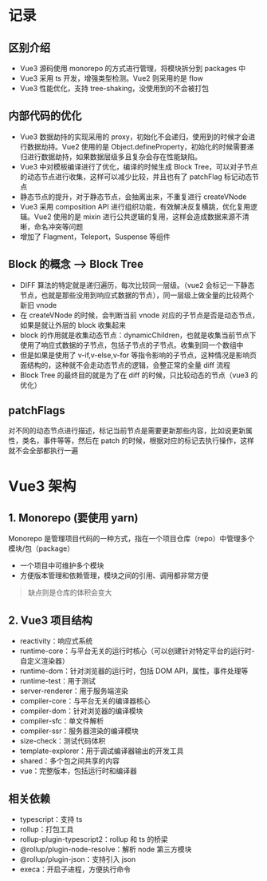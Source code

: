 # 记录

## 区别介绍

- Vue3 源码使用 monorepo 的方式进行管理，将模块拆分到 packages 中
- Vue3 采用 ts 开发，增强类型检测。Vue2 则采用的是 flow
- Vue3 性能优化，支持 tree-shaking，没使用到的不会被打包

## 内部代码的优化

- Vue3 数据劫持的实现采用的 proxy，初始化不会递归，使用到的时候才会进行数据劫持。Vue2 使用的是 Object.defineProperty，初始化的时候需要递归进行数据劫持，如果数据层级多且复杂会存在性能缺陷。
- Vue3 中对模板编译进行了优化，编译的时候生成 Block Tree，可以对子节点的动态节点进行收集，这样可以减少比较，并且也有了 patchFlag 标记动态节点
- 静态节点的提升，对于静态节点，会抽离出来，不重复进行 createVNode
- Vue3 采用 composition API 进行组织功能，有效解决反复横跳，优化复用逻辑。Vue2 使用的是 mixin 进行公共逻辑的复用，这样会造成数据来源不清晰，命名冲突等问题
- 增加了 Flagment，Teleport，Suspense 等组件

## Block 的概念 --> Block Tree

- DIFF 算法的特定就是递归遍历，每次比较同一层级。（vue2 会标记一下静态节点，也就是那些没用到响应式数据的节点），同一层级上做全量的比较两个新旧 vnode
- 在 createVNode 的时候，会判断当前 vnode 对应的子节点是否是动态节点，如果是就让外层的 block 收集起来
- block 的作用就是收集动态节点：dynamicChildren，也就是收集当前节点下使用了响应式数据的子节点，包括子节点的子节点。收集到同一个数组中
- 但是如果是使用了 v-if,v-else,v-for 等指令影响的子节点，这种情况是影响页面结构的，这种就不会走动态节点的逻辑，会整正常的全量 diff 流程
- Block Tree 的最终目的就是为了在 diff 的时候，只比较动态的节点（vue3 的优化）

## patchFlags

对不同的动态节点进行描述，标记当前节点是需要更新那些内容，比如说更新属性，类名，事件等等，然后在 patch 的时候，根据对应的标记去执行操作，这样就不会全部都执行一遍

# Vue3 架构

## 1. Monorepo (要使用 yarn)

Monorepo 是管理项目代码的一种方式，指在一个项目仓库（repo）中管理多个模块/包（package）

- 一个项目中可维护多个模块
- 方便版本管理和依赖管理，模块之间的引用、调用都非常方便

> 缺点则是仓库的体积会变大

## 2. Vue3 项目结构

- reactivity：响应式系统
- runtime-core：与平台无关的运行时核心（可以创建针对特定平台的运行时-自定义渲染器）
- runtime-dom：针对浏览器的运行时，包括 DOM API，属性，事件处理等
- runtime-test：用于测试
- server-renderer：用于服务端渲染
- compiler-core：与平台无关的编译器核心
- compiler-dom：针对浏览器的编译模块
- compiler-sfc：单文件解析
- compiler-ssr：服务器渲染的编译模块
- size-check：测试代码体积
- template-explorer：用于调试编译器输出的开发工具
- shared：多个包之间共享的内容
- vue：完整版本，包括运行时和编译器

## 相关依赖

- typescript：支持 ts
- rollup：打包工具
- rollup-plugin-typescript2：rollup 和 ts 的桥梁
- @rollup/plugin-node-resolve：解析 node 第三方模块
- @rollup/plugin-json：支持引入 json
- execa：开启子进程，方便执行命令
